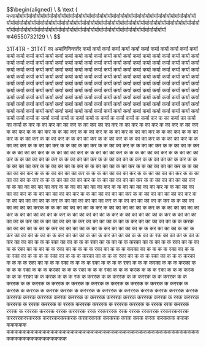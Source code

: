 $$\begin{aligned} \\ & \text { मध्यार्यार्यार्यार्यार्यार्यार्यार्यार्यार्यार्यार्यार्यार्यार्यार्यार्यार्यार्यार्यार्यार्यार्यार्यार्यार्यार्यार्यार्यार्यार्यार्यार्यार्यार्यार्यार्यार्यार्यार्यार्यार्यार्यार्यार्यार्यार्यार्यार्यार्यार्यार्यार्यार्यार्यार्यार्यार्यार्यार्यार्यार्यार्यार्यार्यार्यार्यार्यार्यार्यार्यार्यार्यार्यार्यार्यार्यार्यार्यार्यार्यार्यार्यार्यार्यार्यार्यार्यार्यार्यार्यार्यार्यार्यार्यार्यार्यार्यार्यार्यार्यार्यार्यार्यार्यार्यार्यार्यार्यार्यार्यार्यार्यार्यार्यार्यार्यार्यार्यार्यार्यार्यार्यार्यार्यार्यार्या क46550732129 \\  \\ $$

31T4TR - 31T4T का अमानिनिन्तर्तर कर्या कर्या कर्या कर्या कर्या कर्या कर्या कर्या कर्या कर्या कर्या कर्या कर्या कर्या कर्या कर्या कर्या कर्या कर्या कर्या कर्या कर्या कर्या कर्या कर्या कर्या कर्या कर्या कर्या कर्या कर्या कर्या कर्या कर्या कर्या कर्या कर्या कर्या कर्या कर्या कर्या कर्या कर्या कर्या कर्या कर्या कर्या कर्या कर्या कर्या कर्या कर्या कर्या कर्या कर्या कर्या कर्या कर्या कर्या कर्या कर्या कर्या कर्या कर्या कर्या कर्या कर्या कर्या कर्या कर्या कर्या कर्या कर्या कर्या कर्या कर्या कर्या कर्या कर्या कर्या कर्या कर्या कर्या कर्या कर्या कर्या कर्या कर्या कर्या कर्या कर्या कर्या कर्या कर्या कर्या कर्या कर्या कर्या कर्या कर्या कर्या कर्या कर्या कर्या कर्या कर्या कर्या कर्या कर्या कर्या कर्या कर्या कर्या कर्या कर्या कर्या कर्या कर्या कर्या कर्या कर्या कर्या कर्या कर्या कर्या कर्या कर्या कर्या कर्या कर्या कर्या कर्या कर्या कर्या कर्या कर्या कर्या कर्या कर्या कर्या कर्या कर्या कर्या कर्या कर्या कर्या कर्या कर्या कर्या कर्या कर्या कर्या कर्या कर्या कर्या कर्या कर्या कर्या कर्या कर्या कर्या कर्या कर्या कर्या कर्या कर्या कर्या कर्या कर्या कर्या कर्या कर्या कर्या कर्या कर्या कर्या कर्या कर्या कर्या कर्या कर्या कर्या कर्या कर्या कर्या कर्या कर्या कर्या कर्या कर्या कर्या कर्या कर्या कर्या कर्या क कर्या कर्या कर्या क कर्या कर्या क कर्या क कर्या कर्या क कर्या कर क का कर्या का कर्या का कर्या क कर क का कर का का कर क का कर का का कर क का कर क का कर क का कर क का कर क का कर क क का कर क क का कर क क का कर क क का कर क का का कर क क का कर क क का कर क क का कर क क का कर क क का का कर क क का कर क क का का कर क क का का कर क क का का कर क क का का कर क क का क का कर क क का का कर क क का का कर क क का का क कर क क का का का कर क क का का का कर क क का का का कर क क क का का का कर क क का का का कर क क का का का क कर क क का का का कर क क का का का क कर क क का का का क कर क क क का का का कर क क का का का क कर क क का का का क का कर क क का का का का कर क क का का का का कर क क क का का का का कर क क क का का का का कर क क का का का का कर क क का का का का क कर क क क का का का का कर क क का का का का का कर क क का का का का का कर क क का का का का का कर क क का का का का का कर क क का का का का का कर क क का का का का का कर क क का का का का का कर क क का का का का का कर क क का का का का का का कर क क का का का का का क कर क का का का का का का कर क क का का का का का क कर क क का का का का का का करक क क का का का का का क कर क का का का का का क कर क क का का का का का कर क का का का का का क कर क का का का का का क कर क का का का का का क कर क का का का का का क कर का क का का का का क कर का का का का क का क कर का का का का का क क करक का का का का क का क कर का का का का क का क कर का का का का क क कर का का का क का क कर का का का क का क क कर का का का क का क कर का का का क क का क रक का का का क का क कर का का का क क क रका का का क क क रका का क का क क करका का क का क क रका का क का क क रका का क का क क रका का क क क क रका का क क क करका का क क क क रका का क क क रका का क क क क रका का क क क करका का क क क रका का क क क रका का क क क करका क क क क रका का क क क रका क क क क रका क क क क रका क क क करका क क क करका क क क क रका क क क करका क क क रका क क क रका क क क करक क क क रका क क क करक क क क ररका क क करक क क क रक क कररक क क कररक क क कररक क क कररक क क कररक क क कररक क कररक क कररक क कररक क कररक क कररक क कररक क कररक क कररक क कररक क कररक कररक क करररक क करररक क करररक कररक कररक करररक कररक करररक कररक करररक कररक करररक क करररक करररक कररक करररक कररक क ररक करररक करररक क रररक करररक क रररक करररक करररक क ररररक करररक क रररक ररक करररक रररक क ररररक करररक रररक कररररक ररक ररकरररक ररक रररक ररकररक ररकररकरररक कररररकररकररक करररकरकरकरक करकरकरक करकरक करक करक करक करककक ककक ककककक ककककककककककककककककककककककककककककककककककककककककककककककककककककककककककककककक

